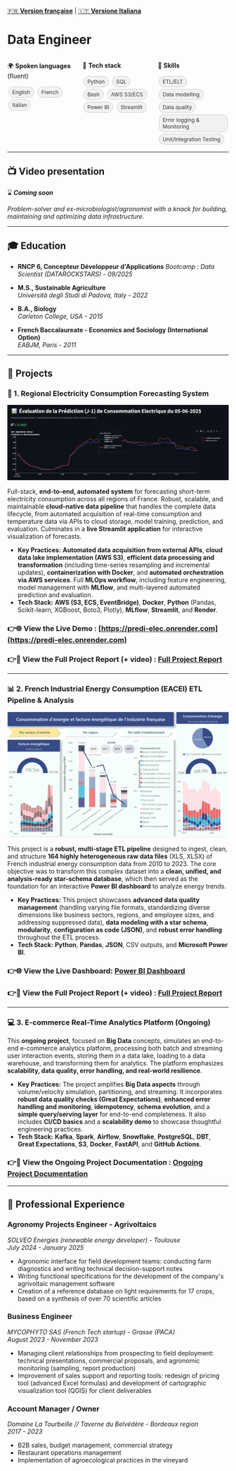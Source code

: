 [🇫🇷 **Version française**](./pages/README_FR.markdown) | [🇮🇹 **Versione Italiana**](./pages/README_IT.markdown)

# Data Engineer

<div style="display: flex; justify-content: space-between; flex-wrap: wrap;">

  <div style="flex: 1; min-width: 120px; margin-right: 10px;">
    <p>🌍 <strong>Spoken languages</strong> (fluent)</p>
    <div class="tags">
      <span class="tag">English</span>
      <span class="tag">French</span>
      <span class="tag">Italian</span>
    </div>
  </div>

  <div style="flex: 1; min-width: 120px; margin-right: 10px;">
    <p>🧱 <strong>Tech stack</strong></p>
    <div class="tags">
      <span class="tag">Python</span>
      <span class="tag">SQL</span>
      <span class="tag">Bash</span>
      <span class="tag">AWS S3/ECS</span>
      <span class="tag">Power BI</span>
      <span class="tag">Streamlit</span>
    </div>
  </div>

  <div style="flex: 1; min-width: 120px;">
    <p>🎯 <strong>Skills</strong></p>
    <div class="tags">
      <span class="tag">ETL/ELT</span>
      <span class="tag">Data modelling</span>
      <span class="tag">Data quality</span>
      <span class="tag">Error logging & Monitoring</span>
      <span class="tag">Unit/Integration Testing</span>
    </div>
  </div>

</div>

<style>
  .tags {
  margin-top: 8px;
}
.tag {
  display: inline-block;
  background-color: #f1f1f1;
  color: #333;
  padding: 4px 8px;
  margin: 2px;
  font-size: 0.85em;
  border-radius: 12px;
  border: 1px solid #ccc;
}
</style>
<p></p>

---

<p></p>
<p></p>

## 📺 Video presentation
<!-- [![Video presentation](https://img.youtube.com/vi/AsAM7ZAL63o/0.jpg)](https://youtu.be/AsAM7ZAL63o?si=KiCLegoh95UAntpA)-->
⌛ **_Coming soon_**

_Problem-solver and ex-microbiologist/agronomist with a knack for building, maintaining and optimizing data infrastructure._

---
<p></p>
<p></p>

## 🎓 Education

*   **RNCP 6, Concepteur Développeur d'Applications**
*Bootcamp : Data Scientist (DATAROCKSTARS) - 09/2025* 

*   **M.S., Sustainable Agriculture**  
*Università degli Studi di Padova, Italy - 2022*

*   **B.A., Biology**  
*Carleton College, USA - 2015*

*   **French Baccalaureate - Economics and Sociology (International Option)**  
*EABJM, Paris - 2011*

---
<p></p>
<p></p>

## 📌 Projects

### **🔮 1. Regional Electricity Consumption Forecasting System**

![Prediction screenshot](./assets/evaluation.jpeg)

Full-stack, **end-to-end, automated system** for forecasting short-term electricity consumption across all regions of France. Robust, scalable, and maintainable **cloud-native data pipeline** that handles the complete data lifecycle, from automated acquisition of real-time consumption and temperature data via APIs to cloud storage, model training, prediction, and evaluation. Culminates in a **live Streamlit application** for interactive visualization of forecasts.

*   **Key Practices:** **Automated data acquisition from external APIs**, **cloud data lake implementation (AWS S3)**, **efficient data processing and transformation** (including time-series resampling and incremental updates), **containerization with Docker**, and **automated orchestration via AWS services**. Full **MLOps workflow**, including feature engineering, model management with **MLflow**, and multi-layered automated prediction and evaluation.
*   **Tech Stack:** **AWS (S3, ECS, EventBridge)**, **Docker**, **Python** (Pandas, Scikit-learn, XGBoost, Boto3, Plotly), **MLflow**, **Streamlit**, and **Render**.

### 👉🌐 View the **Live Demo** : [https://predi-elec.onrender.com](https://predi-elec.onrender.com) 

### 👉📖 View the Full **Project Report** (+ video) : [Full Project Report](./pages/Predi_Elec_2.md)

---
<p></p>
<p></p>

### **📊 2. French Industrial Energy Consumption (EACEI) ETL Pipeline & Analysis**

![Dashboard screenshot](./assets/eacei.png)

This project is a **robust, multi-stage ETL pipeline** designed to ingest, clean, and structure **164 highly heterogeneous raw data files** (XLS, XLSX) of French industrial energy consumption data from 2010 to 2023. The core objective was to transform this complex dataset into a **clean, unified, and analysis-ready star-schema database**, which then served as the foundation for an interactive **Power BI dashboard** to analyze energy trends.

*   **Key Practices:** This project showcases **advanced data quality management** (handling varying file formats, standardizing diverse dimensions like business sectors, regions, and employee sizes, and addressing suppressed data), **data modeling with a star schema**, **modularity**, **configuration as code (JSON)**, and **robust error handling** throughout the ETL process.
*   **Tech Stack:** **Python**, **Pandas**, **JSON**, CSV outputs, and **Microsoft Power BI**.

### 👉🌐 View the **Live Dashboard:** [Power BI Dashboard](https://app.powerbi.com/view?r=eyJrIjoiZTE4YjVhMjctZjFmZS00YjRjLThlOTctNDAyOGI0ZTNiNGNiIiwidCI6ImJlOTNmMTc4LTA5NjQtNDcwOS1hMDZjLTY4ZThhZjBhODM1NSJ9&pageName=f779d68dcac6fc795d20) 

### 👉📖 View the Full **Project Report** (+ video) : [Full Project Report](./pages/EACEI.md)

---
<p></p>
<p></p>

### **💻 3. E-commerce Real-Time Analytics Platform (Ongoing)**

This **ongoing project**, focused on **Big Data** concepts, simulates an end-to-end e-commerce analytics platform, processing both batch and streaming user interaction events, storing them in a data lake, loading to a data warehouse, and transforming them for analytics. The platform emphasizes **scalability, data quality, error handling, and real-world resilience**.

*   **Key Practices:** The project amplifies **Big Data aspects** through volume/velocity simulation, partitioning, and streaming. It incorporates **robust data quality checks (Great Expectations)**, **enhanced error handling and monitoring**, **idempotency**, **schema evolution**, and a **simple query/serving layer** for end-to-end completeness. It also includes **CI/CD basics** and a **scalability demo** to showcase thoughtful engineering practices.
*   **Tech Stack:** **Kafka**, **Spark**, **Airflow**, **Snowflake**, **PostgreSQL**, **DBT**, **Great Expectations**, **S3**, **Docker**, **FastAPI**, and **GitHub Actions**.

### 👉📝 View the Ongoing Project Documentation : [Ongoing Project Documentation](./pages/E_commerce.md)

---
<p></p>
<p></p>

## 🧰 Professional Experience

### **Agronomy Projects Engineer - Agrivoltaics**  
*SOLVEO Energies (renewable energy developer) - Toulouse*  
*July 2024 - January 2025*
   - Agronomic interface for field development teams: conducting farm diagnostics and writing technical decision-support notes
   - Writing functional specifications for the development of the company's agrivoltaic management software
   - Creation of a reference database on light requirements for 17 crops, based on a synthesis of over 70 scientific articles

### **Business Engineer**  
*MYCOPHYTO SAS (French Tech startup) - Grasse (PACA)*  
*August 2023 - November 2023*
   - Managing client relationships from prospecting to field deployment: technical presentations, commercial proposals, and agronomic monitoring (sampling, report production)
   - Improvement of sales support and reporting tools: redesign of pricing tool (advanced Excel formulas) and development of cartographic visualization tool (QGIS) for client deliverables

### **Account Manager / Owner**  
*Domaine La Tourbeille // Taverne du Belvédère - Bordeaux region*  
*2017 - 2023*
   - B2B sales, budget management, commercial strategy
   - Restaurant operations management  
   - Implementation of agroecological practices in the vineyard
